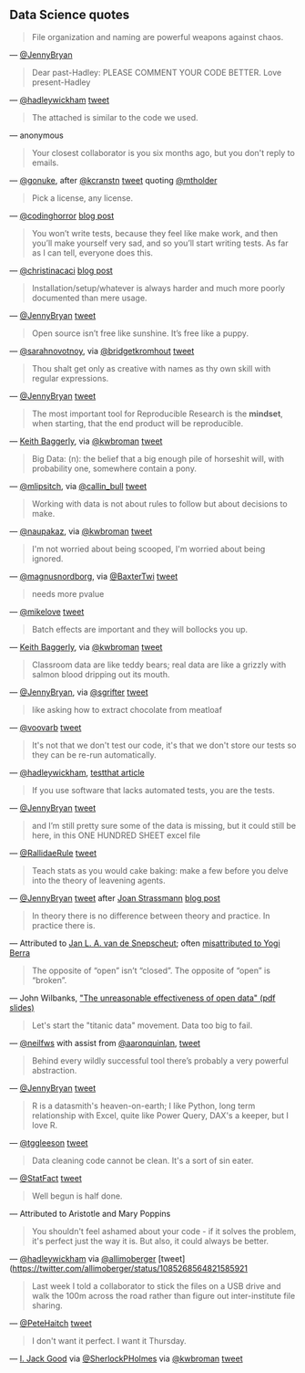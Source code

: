 ## Data Science quotes

> File organization and naming are powerful weapons against chaos.

— [@JennyBryan](https://twitter.com/jennybryan)



> Dear past-Hadley: PLEASE COMMENT YOUR CODE BETTER. Love present-Hadley

— [@hadleywickham](https://twitter.com/hadleywickham)
[tweet](https://twitter.com/hadleywickham/status/718203628528349184)



> The attached is similar to the code we used.

— anonymous



> Your closest collaborator is you six months ago, but you don't reply
> to emails.

— [@gonuke](https://twitter.com/gonuke), after [@kcranstn](https://twitter.com/kcranstn)
[tweet](http://bit.ly/motivate_git) quoting [@mtholder](https://twitter.com/mtholder)



> Pick a license, any license.

— [@codinghorror](https://twitter.com/codinghorror)
[blog post](http://blog.codinghorror.com/pick-a-license-any-license/)



> You won’t write tests, because they feel like make work, and then
> you’ll make yourself very sad, and so you’ll start writing tests. As
> far as I can tell, everyone does
> this.

— [@christinacaci](https://twitter.com/christinacaci)
[blog post](http://christinacacioppo.com/blog/build-products)



> Installation/setup/whatever is always harder and much more poorly
> documented than mere usage.

— [@JennyBryan](https://twitter.com/jennybryan)
[tweet](https://twitter.com/JennyBryan/status/699462966282858500)



> Open source isn’t free like sunshine. It’s free like a puppy.

— [@sarahnovotnoy](https://twitter.com/sarahnovotnoy), via
[@bridgetkromhout](https://twitter.com/bridgetkromhout)
[tweet](https://twitter.com/bridgetkromhout/status/1019985983171846144)



> Thou shalt get only as creative with names as thy own skill with
> regular expressions.

— [@JennyBryan](https://twitter.com/jennybryan)
[tweet](https://twitter.com/JennyBryan/status/807805087544328192)



> The most important tool for Reproducible Research is the **mindset**,
> when starting, that the end product will be reproducible.

— [Keith Baggerly](http://odin.mdacc.tmc.edu/~kabaggerly/), via
[@kwbroman](https://twitter.com/kwbroman)
[tweet](https://twitter.com/kwbroman/status/667735926915731457)



> Big Data: (n): the belief that a big enough pile of horseshit will,
> with probability one, somewhere contain a pony.

— [@mlipsitch](https://twitter.com/mlipsitch),
  via [@callin_bull](https://twitter.com/callin_bull)
  [tweet](https://twitter.com/callin_bull/status/831663695813963776)



> Working with data is not about rules to follow but about decisions
> to make.

— [@naupakaz](https://twitter.com/naupakaz), via
  [@kwbroman](https://twitter.com/kwbroman)
  [tweet](https://twitter.com/kwbroman/status/686562071853547520)



> I'm not worried about being scooped, I'm worried about being
> ignored.

— [@magnusnordborg](https://twitter.com/magnusnordborg), via
  [@BaxterTwi](https://twitter.com/BaxterTwi)
  [tweet](https://twitter.com/BaxterTwi/status/887280515593756672)



> needs more pvalue

— [@mikelove](https://twitter.com/mikelove)
[tweet](https://twitter.com/mikelove/status/667809435557826560)



> Batch effects are important and they will bollocks you up.

— [Keith Baggerly](http://odin.mdacc.tmc.edu/~kabaggerly/), via
[@kwbroman](https://twitter.com/kwbroman)
[tweet](https://twitter.com/kwbroman/status/667745704488529921)



> Classroom data are like teddy bears; real data are like a grizzly
> with salmon blood dripping out its mouth.

— [@JennyBryan](https://twitter.com/jennybryan),
via [@sgrifter](https://twitter.com/sgrifter)
[tweet](https://twitter.com/sgrifter/status/631150829165113344)



> like asking how to extract chocolate from meatloaf

— [@voovarb](https://twitter.com/voovarb)
[tweet](https://twitter.com/Voovarb/status/626805028808970240)



> It's not that we don't test our code, it's that we don't store our
  tests so they can be re-run automatically.

— [@hadleywickham](https://twitter.com/hadleywickham),
[testthat article](http://journal.r-project.org/archive/2011-1/RJournal_2011-1_Wickham.pdf)



> If you use software that lacks automated tests, you are the tests.

— [@JennyBryan](https://twitter.com/jennybryan)
[tweet](https://twitter.com/jennybryan/status/1043307291909316609)



> and I’m still pretty sure some of the data is missing, but it could
> still be here, in this ONE HUNDRED SHEET excel file

— [@RallidaeRule](https://mobile.twitter.com/RallidaeRule)
[tweet](https://mobile.twitter.com/rallidaerule/status/572922098617741312)



> Teach stats as you would cake baking: make a few before you delve
> into the theory of leavening agents.

— [@JennyBryan](https://twitter.com/JennyBryan) [tweet](https://twitter.com/JennyBryan/status/634754961801351168) after
[Joan Strassmann](https://sociobiology.wordpress.com/author/goodbyehouston/)
[blog post](https://sociobiology.wordpress.com/2015/08/13/teach-statistics-the-same-way-you-teach-baking-a-chocolate-cake/)



> In theory there is no difference between theory and practice. In practice there is.

— Attributed to [Jan L. A. van de Snepscheut](https://en.wikiquote.org/wiki/Jan_L._A._van_de_Snepscheut);
   often [misattributed to Yogi Berra](https://en.wikiquote.org/wiki/Yogi_Berra)



> The opposite of “open” isn’t “closed”. The opposite of “open” is
  “broken”.

— John Wilbanks, ["The unreasonable effectiveness of open data" (pdf slides)](https://dspace.library.colostate.edu/bitstream/handle/10217/81403/CI_Days_2010_Wilbanks.pdf)



> Let's start the "titanic data" movement. Data too big to fail.

— [@neilfws](https://twitter.com/neilfws) with assist from [@aaronquinlan](https://twitter.com/aaronquinlan),
[tweet](https://twitter.com/neilfws/status/588533319135985665)



> Behind every wildly successful tool there’s probably a very powerful abstraction.

— [@JennyBryan](https://twitter.com/jennybryan)
[tweet](https://twitter.com/JennyBryan/status/631241695464534016)



> R is a datasmith's heaven-on-earth; I like Python, long term relationship with Excel, quite like Power Query, DAX's a keeper, but I love R.

— [@tggleeson](https://twitter.com/tggleeson)
[tweet](https://twitter.com/tggleeson/status/591013073542062081)



> Data cleaning code cannot be clean. It's a sort of sin eater.

— [@StatFact](https://twitter.com/StatFact)
[tweet](https://twitter.com/StatFact/status/492753200190341120)



> Well begun is half done.

— Attributed to Aristotle and Mary Poppins



> You shouldn't feel ashamed about your code - if it solves the
> problem, it's perfect just the way it is. But also, it could always
> be better.

— [@hadleywickham](https://twitter.com/hadleywickham)
via [@allimoberger](https://twitter.com/allimoberger)
[tweet](https://twitter.com/allimoberger/status/1085268564821585921



> Last week I told a collaborator to stick the files on a USB drive
> and walk the 100m across the road rather than figure out
> inter-institute file sharing.

— [@PeteHaitch](https://twitter.com/PeteHaitch)
[tweet](https://twitter.com/PeteHaitch/status/1095948744510517250)



> I don't want it perfect. I want it Thursday.

— [I. Jack Good](https://en.wikipedia.org/wiki/I._J._Good)
via [@SherlockPHolmes](https://twitter.com/SherlockPHolmes)
via [@kwbroman](https://twitter.com/kwbroman)
[tweet](https://twitter.com/kwbroman/status/1097170822475800576)

